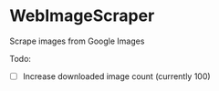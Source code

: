 # WebImageScraper

Scrape images from Google Images


Todo:
- [ ] Increase downloaded image count (currently 100)
